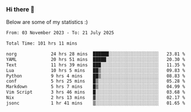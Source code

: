 ### Hi there 👋
Below are some of my statistics :)

<!--START_SECTION:waka-->

```txt
From: 03 November 2023 - To: 21 July 2025

Total Time: 101 hrs 11 mins

norg             24 hrs 28 mins  ██████░░░░░░░░░░░░░░░░░░░   23.81 %
YAML             20 hrs 51 mins  █████░░░░░░░░░░░░░░░░░░░░   20.30 %
Text             11 hrs 39 mins  ███░░░░░░░░░░░░░░░░░░░░░░   11.35 %
Lua              10 hrs 5 mins   ██▒░░░░░░░░░░░░░░░░░░░░░░   09.83 %
Python           9 hrs 4 mins    ██▒░░░░░░░░░░░░░░░░░░░░░░   08.83 %
conf             5 hrs 25 mins   █▒░░░░░░░░░░░░░░░░░░░░░░░   05.28 %
Markdown         5 hrs 7 mins    █▒░░░░░░░░░░░░░░░░░░░░░░░   04.99 %
Vim Script       3 hrs 46 mins   █░░░░░░░░░░░░░░░░░░░░░░░░   03.68 %
Nix              2 hrs 13 mins   ▓░░░░░░░░░░░░░░░░░░░░░░░░   02.17 %
jsonc            1 hr 41 mins    ▒░░░░░░░░░░░░░░░░░░░░░░░░   01.65 %
```

<!--END_SECTION:waka-->

<!--
**KlapenHz/KlapenHz** is a ✨ _special_ ✨ repository because its `README.md` (this file) appears on your GitHub profile.

Here are some ideas to get you started:

- 🔭 I’m currently working on ...
- 🌱 I’m currently learning ...
- 👯 I’m looking to collaborate on ...
- 🤔 I’m looking for help with ...
- 💬 Ask me about ...
- 📫 How to reach me: ...
- 😄 Pronouns: ...
- ⚡ Fun fact: ...
-->
